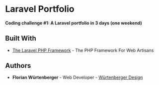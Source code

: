 # Laravel Portfolio

#### Coding challenge #1: A Laravel portfolio in 3 days (one weekend)

## Built With

-   [The Laravel PHP Framework](https://github.com/laravel) - The PHP Framework For Web Artisans

## Authors
-   **Florian Würtenberger** - Web Developer - [Würtenberger Design](https://github.com/wuertenberger-design)
